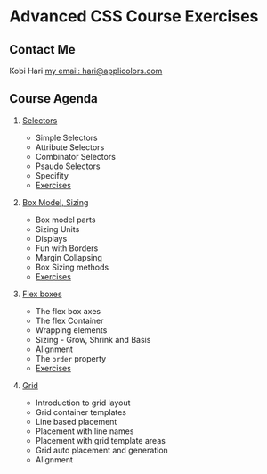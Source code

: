 # Advanced CSS Course Exercises

## Contact Me
Kobi Hari
[my email: hari@applicolors.com](mailto://hari@applicolors.com)

## Course Agenda
1. [Selectors](Module%2001/README.md)
   * Simple Selectors
   * Attribute Selectors
   * Combinator Selectors
   * Psaudo Selectors
   * Specifity
   * [Exercises](Module%2001/exercises/README.md)

2. [Box Model, Sizing](Module%2002/README.md)
   * Box model parts
   * Sizing Units
   * Displays
   * Fun with Borders
   * Margin Collapsing
   * Box Sizing methods
   * [Exercises](Module%2002/exercises/README.md)

3. [Flex boxes](Module%2003/README.md)
   * The flex box axes
   * The flex Container 
   * Wrapping elements
   * Sizing - Grow, Shrink and Basis
   * Alignment
   * The `order` property
   * [Exercises](Module%2003/exercises/README.md)

4. [Grid](Module%2004/README.md)
   * Introduction to grid layout
   * Grid container templates
   * Line based placement
   * Placement with line names
   * Placement with grid template areas
   * Grid auto placement and generation
   * Alignment